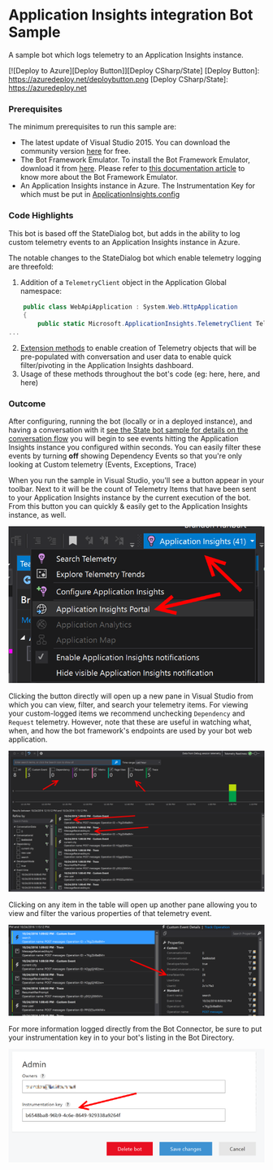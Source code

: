 # Application Insights integration Bot Sample
A sample bot which logs telemetry to an Application Insights instance.

[![Deploy to Azure][Deploy Button]][Deploy CSharp/State]
[Deploy Button]: https://azuredeploy.net/deploybutton.png
[Deploy CSharp/State]: https://azuredeploy.net

### Prerequisites

The minimum prerequisites to run this sample are:
* The latest update of Visual Studio 2015. You can download the community version [here](http://www.visualstudio.com) for free.
* The Bot Framework Emulator. To install the Bot Framework Emulator, download it from [here](https://aka.ms/bf-bc-emulator). Please refer to [this documentation article](https://docs.botframework.com/en-us/csharp/builder/sdkreference/gettingstarted.html#emulator) to know more about the Bot Framework Emulator.
* An Application Insights instance in Azure. The Instrumentation Key for which must be put in [ApplicationInsights.config](ApplicationInsights.config#L87)

### Code Highlights

This bot is based off the StateDialog bot, but adds in the ability to log custom telemetry events to an Application Insights instance in Azure.

The notable changes to the StateDialog bot which enable telemetry logging are threefold:
1. Addition of a `TelemetryClient` object in the Application Global namespace:
````C#
    public class WebApiApplication : System.Web.HttpApplication
    {
        public static Microsoft.ApplicationInsights.TelemetryClient Telemetry { get; } = new Microsoft.ApplicationInsights.TelemetryClient();
...
````
2. [Extension methods](TelemetryExtensions.cs) to enable creation of Telemetry objects that will be pre-populated with conversation and user data to enable quick filter/pivoting in the Application Insights dashboard.
3. Usage of these methods throughout the bot's code (eg: here, here, and here)

### Outcome

After configuring, running the bot (locally or in a deployed instance), and having a conversation with it [see the State bot sample for details on the conversation flow](../core-State) you will begin to see events hitting the Application Insights instance you configured within seconds. You can easily filter these events by turning **off** showing Dependency Events so that you're only looking at Custom telemetry (Events, Exceptions, Trace)

When you run the sample in Visual Studio, you'll see a button appear in your toolbar. Next to it will be the count of Telemetry Items that have been sent to your Application Insights instance by the current execution of the bot. From this button you can quickly & easily get to the Application Insights instance, as well.

![Sample Outcome](images/outcome-1.png)

Clicking the button directly will open up a new pane in Visual Studio from which you can view, filter, and search your telemetry items. For viewing your custom-logged items we recommend unchecking `Dependency` and `Request` telemetry. However, note that these are useful in watching what, when, and how the bot framework's endpoints are used by your bot web application.

![Sample Outcome](images/outcome-2.png)

Clicking on any item in the table will open up another pane allowing you to view and filter the various properties of that telemetry event.

![Sample Outcome](images/outcome-3.png)

For more information logged directly from the Bot Connector, be sure to put your instrumentation key in to your bot's listing in the Bot Directory.

![Bot Directory Instrumentation Key field](images/botdirfield.png)